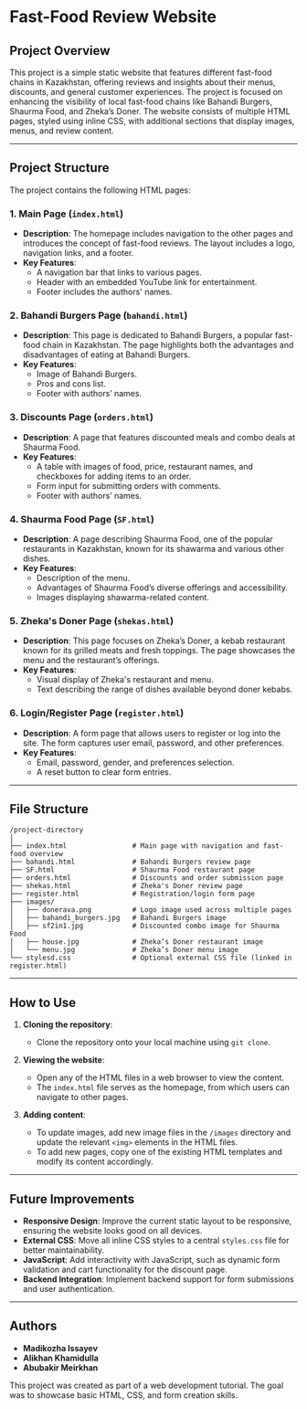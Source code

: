 # Fast-Food Review Website

## Project Overview

This project is a simple static website that features different fast-food chains in Kazakhstan, offering reviews and insights about their menus, discounts, and general customer experiences. The project is focused on enhancing the visibility of local fast-food chains like Bahandi Burgers, Shaurma Food, and Zheka’s Doner. The website consists of multiple HTML pages, styled using inline CSS, with additional sections that display images, menus, and review content.

---

## Project Structure

The project contains the following HTML pages:

### 1. **Main Page (`index.html`)**
   - **Description**: The homepage includes navigation to the other pages and introduces the concept of fast-food reviews. The layout includes a logo, navigation links, and a footer.
   - **Key Features**:
     - A navigation bar that links to various pages.
     - Header with an embedded YouTube link for entertainment.
     - Footer includes the authors' names.

### 2. **Bahandi Burgers Page (`bahandi.html`)**
   - **Description**: This page is dedicated to Bahandi Burgers, a popular fast-food chain in Kazakhstan. The page highlights both the advantages and disadvantages of eating at Bahandi Burgers.
   - **Key Features**:
     - Image of Bahandi Burgers.
     - Pros and cons list.
     - Footer with authors’ names.

### 3. **Discounts Page (`orders.html`)**
   - **Description**: A page that features discounted meals and combo deals at Shaurma Food.
   - **Key Features**:
     - A table with images of food, price, restaurant names, and checkboxes for adding items to an order.
     - Form input for submitting orders with comments.
     - Footer with authors’ names.

### 4. **Shaurma Food Page (`SF.html`)**
   - **Description**: A page describing Shaurma Food, one of the popular restaurants in Kazakhstan, known for its shawarma and various other dishes.
   - **Key Features**:
     - Description of the menu.
     - Advantages of Shaurma Food’s diverse offerings and accessibility.
     - Images displaying shawarma-related content.

### 5. **Zheka's Doner Page (`shekas.html`)**
   - **Description**: This page focuses on Zheka’s Doner, a kebab restaurant known for its grilled meats and fresh toppings. The page showcases the menu and the restaurant’s offerings.
   - **Key Features**:
     - Visual display of Zheka's restaurant and menu.
     - Text describing the range of dishes available beyond doner kebabs.

### 6. **Login/Register Page (`register.html`)**
   - **Description**: A form page that allows users to register or log into the site. The form captures user email, password, and other preferences.
   - **Key Features**:
     - Email, password, gender, and preferences selection.
     - A reset button to clear form entries.

---

## File Structure

```
/project-directory
│
├── index.html                # Main page with navigation and fast-food overview
├── bahandi.html              # Bahandi Burgers review page
├── SF.html                   # Shaurma Food restaurant page
├── orders.html               # Discounts and order submission page
├── shekas.html               # Zheka's Doner review page
├── register.html             # Registration/login form page
├── images/
│   ├── donerava.png          # Logo image used across multiple pages
│   ├── bahandi_burgers.jpg   # Bahandi Burgers image
│   ├── sf2in1.jpg            # Discounted combo image for Shaurma Food
│   ├── house.jpg             # Zheka’s Doner restaurant image
│   └── menu.jpg              # Zheka’s Doner menu image
└── stylesd.css               # Optional external CSS file (linked in register.html)
```

---

## How to Use

1. **Cloning the repository**: 
   - Clone the repository onto your local machine using `git clone`.
   
2. **Viewing the website**:
   - Open any of the HTML files in a web browser to view the content.
   - The `index.html` file serves as the homepage, from which users can navigate to other pages.
   
3. **Adding content**:
   - To update images, add new image files in the `/images` directory and update the relevant `<img>` elements in the HTML files.
   - To add new pages, copy one of the existing HTML templates and modify its content accordingly.

---

## Future Improvements

- **Responsive Design**: Improve the current static layout to be responsive, ensuring the website looks good on all devices.
- **External CSS**: Move all inline CSS styles to a central `styles.css` file for better maintainability.
- **JavaScript**: Add interactivity with JavaScript, such as dynamic form validation and cart functionality for the discount page.
- **Backend Integration**: Implement backend support for form submissions and user authentication.

---

## Authors

- **Madikozha Issayev**
- **Alikhan Khamidulla**
- **Abubakir Meirkhan**

This project was created as part of a web development tutorial. The goal was to showcase basic HTML, CSS, and form creation skills.
